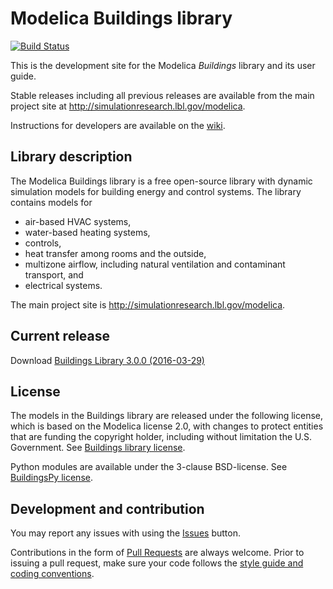 # Modelica Buildings library

[![Build Status](https://travis-ci.org/lbl-srg/modelica-buildings.svg)](https://travis-ci.org/lbl-srg/modelica-buildings)

This is the development site for the Modelica _Buildings_ library and its user guide.

Stable releases including all previous releases are available from the main project site
at http://simulationresearch.lbl.gov/modelica.

Instructions for developers are available on the [wiki](https://github.com/lbl-srg/modelica-buildings/wiki).

## Library description

The Modelica Buildings library is a free open-source library with dynamic simulation models for building energy and control systems. The library contains models for
- air-based HVAC systems,
- water-based heating systems,
- controls,
- heat transfer among rooms and the outside,
- multizone airflow, including natural ventilation and contaminant transport, and
- electrical systems.


The main project site is http://simulationresearch.lbl.gov/modelica.

## Current release

Download [Buildings Library 3.0.0 (2016-03-29)](https://github.com/lbl-srg/modelica-buildings/releases/download/v3.0.0/Buildings-v3.0.0.zip)

## License

The models in the Buildings library are released under the following license, which is based on the Modelica license 2.0, with changes to protect entities that are funding the copyright holder, including without limitation the U.S. Government. See [Buildings library license](http://simulationresearch.lbl.gov/modelica/releases/latest/help/Buildings_UsersGuide.html#Buildings.UsersGuide.License).

Python modules are available under the 3-clause BSD-license. See [BuildingsPy license](http://simulationresearch.lbl.gov/modelica/buildingspy/legal.html).

## Development and contribution
You may report any issues with using the [Issues](https://github.com/lbl-srg/modelica-buildings/issues) button.

Contributions in the form of [Pull Requests](https://github.com/lbl-srg/modelica-buildings/pulls) are always welcome.
Prior to issuing a pull request, make sure your code follows the [style guide and coding conventions](https://github.com/lbl-srg/modelica-buildings/wiki/Style-Guide).
